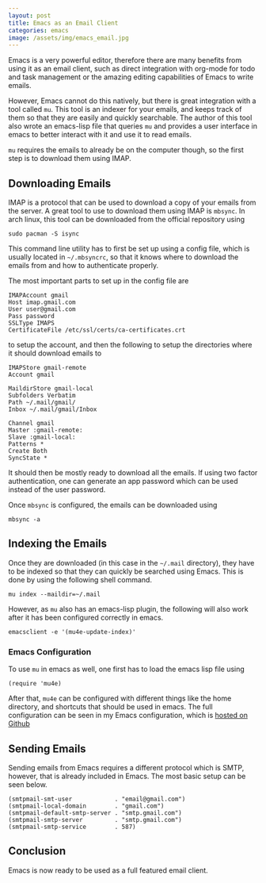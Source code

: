 ```yaml
---
layout: post
title: Emacs as an Email Client
categories: emacs
image: /assets/img/emacs_email.jpg
---
```


Emacs is a very powerful editor, therefore there are many benefits from using it
as an email client, such as direct integration with org-mode for todo and task
management or the amazing editing capabilities of Emacs to write emails.

However, Emacs cannot do this natively, but there is great integration with a
tool called `mu`. This tool is an indexer for your emails, and keeps track of
them so that they are easily and quickly searchable. The author of this tool
also wrote an emacs-lisp file that queries `mu` and provides a user interface in
emacs to better interact with it and use it to read emails.

`mu` requires the emails to already be on the computer though, so the first step
is to download them using IMAP.

## Downloading Emails

IMAP is a protocol that can be used to download a copy of your emails from the
server. A great tool to use to download them using IMAP is `mbsync`. In arch
linux, this tool can be downloaded from the official repository using

```shell
sudo pacman -S isync
```

This command line utility has to first be set up using a config file, which is
usually located in `~/.mbsyncrc`, so that it knows where to download the emails
from and how to authenticate properly.

The most important parts to set up in the config file are

```
IMAPAccount gmail
Host imap.gmail.com
User user@gmail.com
Pass password
SSLType IMAPS
CertificateFile /etc/ssl/certs/ca-certificates.crt
```

to setup the account, and then the following to setup the directories where it
should download emails to

```
IMAPStore gmail-remote
Account gmail

MaildirStore gmail-local
Subfolders Verbatim
Path ~/.mail/gmail/
Inbox ~/.mail/gmail/Inbox

Channel gmail
Master :gmail-remote:
Slave :gmail-local:
Patterns *
Create Both
SyncState *
```

It should then be mostly ready to download all the emails. If using two factor
authentication, one can generate an app password which can be used instead of
the user password.

Once `mbsync` is configured, the emails can be downloaded using

```shell
mbsync -a
```

## Indexing the Emails

Once they are downloaded (in this case in the `~/.mail` directory), they have to
be indexed so that they can quickly be searched using Emacs. This is done by
using the following shell command.

```shell
mu index --maildir=~/.mail
```

However, as `mu` also has an emacs-lisp plugin, the following will also work
after it has been configured correctly in emacs.

```shell
emacsclient -e '(mu4e-update-index)'
```

### Emacs Configuration

To use `mu` in emacs as well, one first has to load the emacs lisp file using

```emacs-lisp
(require 'mu4e)
```

After that, `mu4e` can be configured with different things like the home
directory, and shortcuts that should be used in emacs. The full configuration
can be seen in my Emacs configuration, which is [hosted on
Github](https://github.com/ymherklotz/dotfiles/blob/master/emacs/loader.org)

## Sending Emails

Sending emails from Emacs requires a different protocol which is SMTP, however, that is
already included in Emacs. The most basic setup can be seen below.

```emacs-lisp
(smtpmail-smt-user            . "email@gmail.com")
(smtpmail-local-domain        . "gmail.com")
(smtpmail-default-smtp-server . "smtp.gmail.com")
(smtpmail-smtp-server         . "smtp.gmail.com")
(smtpmail-smtp-service        . 587)
```

## Conclusion

Emacs is now ready to be used as a full featured email client.
